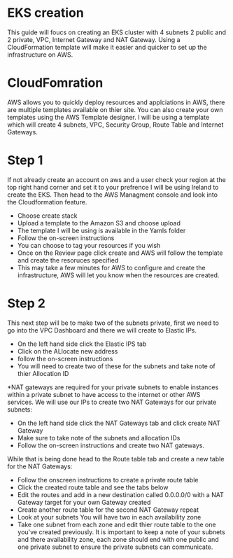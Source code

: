 # EKS creation
This guide will foucs on creating an EKS cluster with 4 subnets 2 public and 2 private, VPC, Internet Gateway and NAT Gateway. Using a CloudFormation template will make it easier and quicker to set up the infrastructure on AWS. 

# CloudFomration
AWS allows you to quickly deploy resources and applciations in AWS, there are multiple templates available on thier site. You can also create your own templates using the AWS Template designer. I will be using a template which will create 4 subnets, VPC, Security Group, Route Table and Internet Gateways. 

# Step 1
If not already create an account on aws and a user check your region at the top right hand corner and set it to your prefrence I will be using Ireland to create the EKS. Then head to the AWS Managment console and look into the Cloudformation feature. 
  - Choose create stack 
  - Upload a template to the Amazon S3 and choose upload
  - The template I will be using is available in the Yamls folder
  - Follow the on-screen instructions 
  - You can choose to tag your resources if you wish
  - Once on the Review page click create and AWS will follow the template and create the resoruces specified
  - This may take a few minutes for AWS to configure and create the infrastructure, AWS will let you know when the resources are created.

# Step 2 
This next step will be to make two of the subnets private, first we need to go into the VPC Dashboard and there we will create to Elastic IPs. 
  - On the left hand side click the Elastic IPS tab
  - Click on the ALlocate new address
  - follow the on-screen instructions 
  - You will need to create two of these for the subnets and take note of thier Allocation ID 

*NAT gateways are required for your private subnets to enable instances within a private subnet to have access to the internet or other AWS services. 
We will use our IPs to create two NAT Gateways for our private subnets: 
  - On the left hand side click the NAT Gateways tab and click create NAT Gateway
  - Make sure to take note of the subnets and allocation IDs
  - Follow the on-screen instructions and create two NAT gateways. 
  
While that is being done head to the Route table tab and create a new table for the NAT Gateways:
  - Follow the onscreen instructions to create a private route table
  - Click the created route table and see the tabs below 
  - Edit the routes and add in a new destination called 0.0.0.0/0 with a NAT Gateway target for your own Gateway created
  - Create another route table for the second NAT Gateway repeat
  - Look at your subnets You will have two in each availability zone
  - Take one subnet from each zone and edit thier route table to the one you've created previously.
It is important to keep a note of your subnets and there availability zone, each zone should end with one public and one private subnet to ensure the private subnets can communicate.
